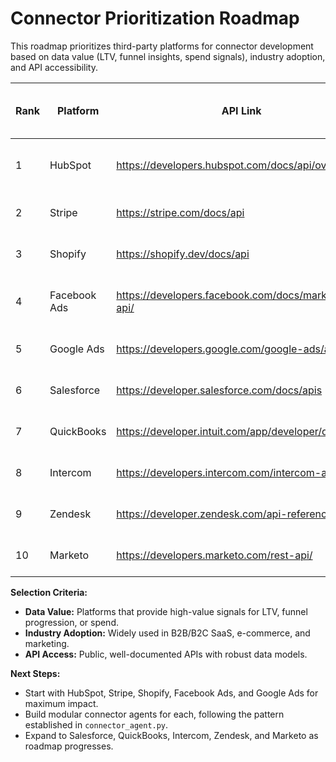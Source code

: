 # Connector Prioritization Roadmap

This roadmap prioritizes third-party platforms for connector development based on data value (LTV, funnel insights, spend signals), industry adoption, and API accessibility.

| Rank | Platform         | API Link                                              | Data Type(s)                        | Suggested Use Case in Lead Commander/Samaritan AI         |
|------|------------------|------------------------------------------------------|-------------------------------------|-----------------------------------------------------------|
| 1    | HubSpot          | https://developers.hubspot.com/docs/api/overview     | CRM, contacts, deals, activities    | Lead enrichment, funnel analytics, LTV estimation         |
| 2    | Stripe           | https://stripe.com/docs/api                          | Payments, subscriptions, invoices   | Revenue tracking, churn prediction, LTV, spend signals    |
| 3    | Shopify          | https://shopify.dev/docs/api                         | Orders, customers, products         | E-commerce funnel, cohort analysis, LTV, segmentation     |
| 4    | Facebook Ads     | https://developers.facebook.com/docs/marketing-api/  | Ad spend, leads, campaign metrics   | Ad ROI, lead source attribution, spend optimization       |
| 5    | Google Ads       | https://developers.google.com/google-ads/api/docs    | Ad spend, conversions, keywords     | Ad ROI, funnel attribution, spend optimization            |
| 6    | Salesforce       | https://developer.salesforce.com/docs/apis           | CRM, opportunities, activities      | Enterprise lead scoring, pipeline analytics               |
| 7    | QuickBooks       | https://developer.intuit.com/app/developer/qbo/docs  | Invoices, payments, expenses        | Financial health, LTV, spend signals                      |
| 8    | Intercom         | https://developers.intercom.com/intercom-api         | Conversations, users, events        | Engagement scoring, support funnel, retention analysis    |
| 9    | Zendesk          | https://developer.zendesk.com/api-reference/         | Tickets, users, satisfaction        | Support funnel, churn signals, customer health            |
| 10   | Marketo          | https://developers.marketo.com/rest-api/             | Leads, campaigns, engagement        | Marketing funnel, lead nurturing, attribution             |

**Selection Criteria:**
- **Data Value:** Platforms that provide high-value signals for LTV, funnel progression, or spend.
- **Industry Adoption:** Widely used in B2B/B2C SaaS, e-commerce, and marketing.
- **API Access:** Public, well-documented APIs with robust data models.

**Next Steps:**
- Start with HubSpot, Stripe, Shopify, Facebook Ads, and Google Ads for maximum impact.
- Build modular connector agents for each, following the pattern established in `connector_agent.py`.
- Expand to Salesforce, QuickBooks, Intercom, Zendesk, and Marketo as roadmap progresses.
